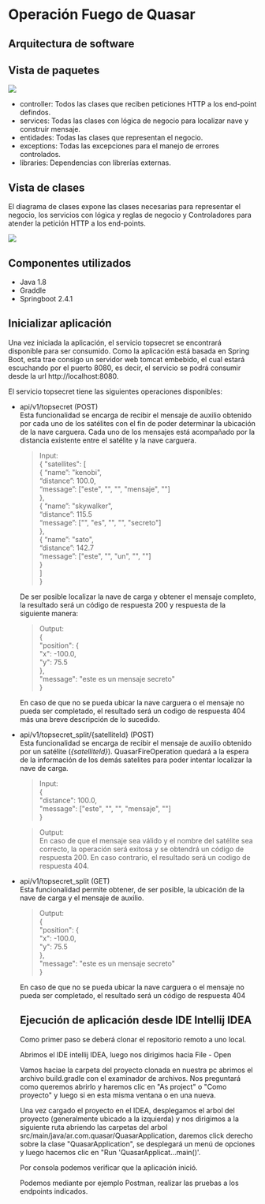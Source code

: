 # Operación Fuego de Quasar

## Arquitectura de software

## Vista de paquetes

[![](https://i.ibb.co/tsdf3mx/diagrama-De-Paquetes.png)](https://i.ibb.co/tsdf3mx/diagrama-De-Paquetes.png)

* controller: Todos las clases que reciben peticiones HTTP a los end-point defindos.
* services: Todas las clases con lógica de negocio para localizar nave y construir mensaje.
* entidades: Todas las clases que representan el negocio.
* exceptions: Todas las excepciones para el manejo de errores controlados.
* libraries: Dependencias con librerías externas.

## Vista de clases

El diagrama de clases expone las clases necesarias para representar el negocio, los servicios con lógica y reglas de negocio y Controladores para atender la petición HTTP a los end-points.

[![](https://i.ibb.co/H7k2fRF/diagrama-De-Clases.png)](https://i.ibb.co/H7k2fRF/diagrama-De-Clases.png)

## Componentes utilizados

* Java 1.8
* Graddle
* Springboot 2.4.1

## Inicializar aplicación

Una vez iniciada la aplicación, el servicio topsecret se encontrará disponible para ser consumido. Como la aplicación está basada en Spring Boot, esta trae consigo un servidor web tomcat embebido, el cual estará escuchando por el puerto 8080, es decir, el servicio se podrá consumir desde la url http://localhost:8080.

El servicio topsecret tiene las siguientes operaciones disponibles:  

- api/v1/topsecret (POST)  
  Esta funcionalidad se encarga de recibir el mensaje de auxilio obtenido por cada uno de los satélites con el fin de poder determinar la ubicación de la nave carguera. Cada uno  de los mensajes está acompañado por la distancia existente entre el satélite y la nave carguera. 
  > Input:  
  {
    "satellites": [  
        {  “name”: "kenobi",  
          “distance”: 100.0,  
          “message”: ["este", "", "", "mensaje", ""]  
        },  
        {  “name”: "skywalker",  
            “distance”: 115.5  
            “message”: ["", "es", "", "", "secreto"]  
        },  
        {  “name”: "sato",  
           “distance”: 142.7  
           “message”: ["este", "", "un", "", ""]  
        }  
      ]  
    }
  
  De ser posible localizar la nave de carga y obtener el mensaje completo, la resultado será un código de respuesta 200 y respuesta de la siguiente manera:
  
  > Output:  
  {  
    "position": {  
      "x": -100.0,  
      "y": 75.5  
    },  
    "message": "este es un mensaje secreto"  
  }  
  
  En caso de que no se pueda ubicar la nave carguera o el mensaje no pueda ser completado, el resultado será un codigo de respuesta 404 más una breve descripción de lo sucedido.
  
  
- api/v1/topsecret_split/{satelliteId} (POST)  
  Esta funcionalidad se encarga de recibir el mensaje de auxilio obtenido por un satélite (*{satelliteId}*). QuasarFireOperation quedará a la espera de la información de los demás satelites para poder intentar localizar la nave de carga.
  > Input:  
  {  
    "distance": 100.0,  
    "message": ["este", "", "", "mensaje", ""]  
  }  
  
  > Output:  
  En caso de que el mensaje sea válido y el nombre del satélite sea correcto, la operación será exitosa y se obtendrá un código de respuesta 200. En caso contrario, el resultado será un codigo de respuesta 404.
  
  
- api/v1/topsecret_split (GET)  
  Esta funcionalidad permite obtener, de ser posible, la ubicación de la nave de carga y el mensaje de auxilio.
   > Output:  
  {  
    "position": {  
      "x": -100.0,  
      "y": 75.5  
    },  
    "message": "este es un mensaje secreto"  
  }  
  
  En caso de que no se pueda ubicar la nave carguera o el mensaje no pueda ser completado, el resultado será un código de respuesta 404
  
  ## Ejecución de aplicación desde IDE Intellij IDEA
  Como primer paso se deberá clonar el repositorio remoto a uno local.
  
  Abrimos el IDE intellij IDEA, luego nos dirigimos hacia File - Open
  
  Vamos haciae la carpeta del proyecto clonada en nuestra pc abrimos el archivo build.gradle con el examinador de archivos.
  Nos preguntará como queremos abrirlo y haremos clic en "As project" o "Como proyecto" y luego si en esta misma ventana o en una nueva.
  
  Una vez cargado el proyecto en el IDEA, desplegamos el arbol del proyecto (generalmente ubicado a la izquierda) y nos dirigimos a la siguiente ruta abriendo las carpetas del arbol src/main/java/ar.com.quasar/QuasarApplication, daremos click derecho sobre la clase "QuasarApplication", se desplegará un menú de opciones y luego  hacemos clic en "Run 'QuasarApplicat...main()'. 

  Por consola podemos verificar que la aplicación inició.
  
  Podemos mediante por ejemplo Postman, realizar las pruebas a los endpoints indicados.
  
  

